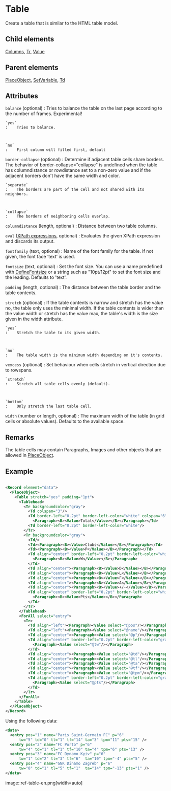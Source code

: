 # Table



Create a table that is similar to the HTML table model.



##  Child elements

[Columns](../columns.md), [Tr](../tr.md), [Value](../value.md)

##  Parent elements

[PlaceObject](../placeobject.md), [SetVariable](../setvariable.md), [Td](../td.md)


## Attributes



`balance` (optional)
:   Tries to balance the table on the last page according to the number of frames. Experimental! 



    `yes`
    :    Tries to balance.



    `no`
    :    First column will filled first, default




`border-collapse` (optional)
:   Determine if adjacent table cells share borders. The behavior of border-collapse="collapse" is undefined when the table has columndistance or rowdistance set to a non-zero value and if the adjacent borders don't have the same width and color.



    `separate`
    :    The borders are part of the cell and not shared with its neighbors.



    `collapse`
    :    The borders of neighboring cells overlap.




`columndistance` (length, optional)
:   Distance between two table columns.




`eval` ([XPath expressions](../../../manual/xpath.md), optional)
:   Evaluates the given XPath expression and discards its output.




`fontfamily` (text, optional)
:   Name of the font family for the table. If not given, the font face ‘text’ is used.




`fontsize` (text, optional)
:   Set the font size. You can use a name predefined with [DefineFontsize](../definefontsize.md) or a string such as "10pt/12pt" to set the font size and the leading. Defaults to 'text'.




`padding` (length, optional)
:   The distance between the table border and the table contents.




`stretch` (optional)
:   If the table contents is narrow and stretch has the value no, the table only uses the minimal width. If the table contents is wider than the value width or stretch has the value max, the table's width is the size given in the width attribute.



    `yes`
    :    Stretch the table to its given width.



    `no`
    :    The table width is the minimum width depending on it's contents.




`vexcess` (optional)
:   Set behaviour when cells stretch in vertical direction due to rowspans.



    `stretch`
    :    Stretch all table cells evenly (default).



    `bottom`
    :    Only stretch the last table cell.




`width` (number or length, optional)
:   The maximum width of the table (in grid cells or absolute values). Defaults to the available space.




## Remarks
The table cells may contain Paragraphs, Images and other objects that are allowed in [PlaceObject](../placeobject.md).


## Example

```xml

<Record element="data">
  <PlaceObject>
    <Table stretch="yes" padding="1pt">
      <Tablehead>
        <Tr backgroundcolor="gray">
          <Td colspan="3"/>
          <Td border-left="0.2pt" border-left-color="white" colspan="6" align="center">
            <Paragraph><B><Value>Total</Value></B></Paragraph></Td>
          <Td border-left="0.2pt" border-left-color="white"/>
        </Tr>
        <Tr backgroundcolor="gray">
          <Td/>
          <Td><Paragraph><B><Value>Clubs</Value></B></Paragraph></Td>
          <Td><Paragraph><B><Value>P</Value></B></Paragraph></Td>
          <Td align="center" border-left="0.2pt" border-left-color="white">
            <Paragraph><B><Value>W</Value></B></Paragraph>
          </Td>
          <Td align="center"><Paragraph><B><Value>D</Value></B></Paragraph></Td>
          <Td align="center"><Paragraph><B><Value>L</Value></B></Paragraph></Td>
          <Td align="center"><Paragraph><B><Value>F</Value></B></Paragraph></Td>
          <Td align="center"><Paragraph><B><Value>A</Value></B></Paragraph></Td>
          <Td align="center"><Paragraph><B><Value>+/-</Value></B></Paragraph></Td>
          <Td align="center" border-left="0.2pt" border-left-color="white">
            <Paragraph><B><Value>Pts</Value></B></Paragraph>
          </Td>
        </Tr>
      </Tablehead>
      <ForAll select="entry">
        <Tr>
          <Td align="left"><Paragraph><Value select="@pos"/></Paragraph></Td>
          <Td align="left"><Paragraph><Value select="@name"/></Paragraph></Td>
          <Td align="center"><Paragraph><Value select="@p"/></Paragraph></Td>
          <Td align="center" border-left="0.2pt" border-left-color="gray">
            <Paragraph><Value select="@tw"/></Paragraph>
          </Td>
          <Td align="center"><Paragraph><Value select="@td"/></Paragraph></Td>
          <Td align="center"><Paragraph><Value select="@tl"/></Paragraph></Td>
          <Td align="center"><Paragraph><Value select="@ta"/></Paragraph></Td>
          <Td align="center"><Paragraph><Value select="@tf"/></Paragraph></Td>
          <Td align="center"><Paragraph><Value select="@tpm"/></Paragraph></Td>
          <Td align="center" border-left="0.2pt" border-left-color="gray">
            <Paragraph><Value select="@pts"/></Paragraph>
          </Td>
        </Tr>
      </ForAll>
    </Table>
  </PlaceObject>
</Record>

```

Using the following data:


```xml
<data>
  <entry pos="1" name="Paris Saint-Germain FC" p="6"
  	  tw="5" td="0" tl="1" tf="14" ta="3" tpm="11" pts="15" />
  <entry pos="2" name="FC Porto" p="6"
  	  tw="4" td="1" tl="1" tf="10" ta="4" tpm="6" pts="13" />
  <entry pos="3" name="FC Dynamo Kyiv" p="6"
  	  tw="1" td="2" tl="3" tf="6"  ta="10" tpm="-4" pts="5" />
  <entry pos="4" name="GNK Dinamo Zagreb" p="6"
  	  tw="0" td="1" tl="5" tf="1"  ta="14" tpm="-13" pts="1" />
</data>
```

image::ref-table-en.png[width=auto]





